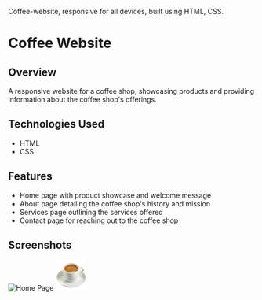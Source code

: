 
Coffee-website, responsive for all devices, built using HTML, CSS.

# Coffee Website

## Overview

A responsive website for a coffee shop, showcasing products and providing information about the coffee shop's offerings.

## Technologies Used

- HTML
- CSS

## Features

- Home page with product showcase and welcome message
- About page detailing the coffee shop's history and mission
- Services page outlining the services offered
- Contact page for reaching out to the coffee shop

## Screenshots

![Home Page](/screenshots/home.png)
<img src="images/coffee_logo.png" alt="Coffee Logo" />







